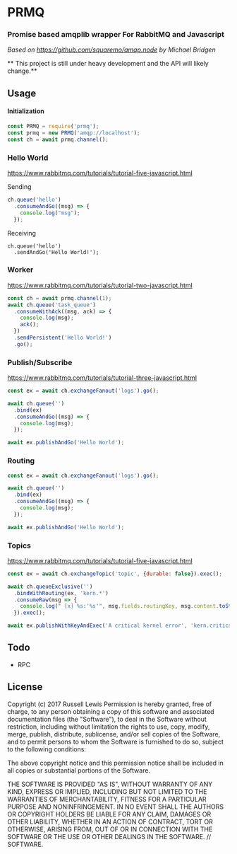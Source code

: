 # PRMQ
### Promise based amqplib wrapper For RabbitMQ and Javascript

 *Based on https://github.com/squaremo/amqp.node by Michael Bridgen*

** This project is still under heavy development and the API will likely change.**

## Usage

#### Initialization
``` Javascript
const PRMQ = require('prmq');
const prmq = new PRMQ('amqp://localhost');
const ch = await prmq.channel();
```

### Hello World
https://www.rabbitmq.com/tutorials/tutorial-five-javascript.html

Sending
``` Javascript
ch.queue('hello')
  .consumeAndGo((msg) => {
    console.log("msg");
  });
```

Receiving
```
ch.queue('hello')
  .sendAndGo('Hello World!');
```

### Worker

https://www.rabbitmq.com/tutorials/tutorial-two-javascript.html

``` Javascript
const ch = await prmq.channel(1);
await ch.queue('task_queue')
  .consumeWithAck((msg, ack) => {
    console.log(msg);
    ack();
  })
  .sendPersistent('Hello World!')
  .go();
```

### Publish/Subscribe

https://www.rabbitmq.com/tutorials/tutorial-three-javascript.html

``` Javascript
const ex = await ch.exchangeFanout('logs').go();

await ch.queue('')
  .bind(ex)
  .consumeAndGo((msg) => {
    console.log(msg);
  });

await ex.publishAndGo('Hello World');

```

### Routing

``` Javascript
const ex = await ch.exchangeFanout('logs').go();

await ch.queue('')
  .bind(ex)
  .consumeAndGo((msg) => {
    console.log(msg);
  });

await ex.publishAndGo('Hello World');

```

### Topics
https://www.rabbitmq.com/tutorials/tutorial-five-javascript.html

``` Javascript
const ex = await ch.exchangeTopic('topic', {durable: false}).exec();

await ch.queueExclusive('')
  .bindWithRouting(ex, 'kern.*')
  .consumeRaw(msg => {
    console.log(" [x] %s:'%s'", msg.fields.routingKey, msg.content.toString());
  }).exec();

await ex.publishWithKeyAndExec('A critical kernel error', 'kern.critical');

```

## Todo
* RPC

## License

Copyright (c) 2017 Russell Lewis
Permission is hereby granted, free of charge, to any person obtaining a copy
of this software and associated documentation files (the "Software"), to deal
in the Software without restriction, including without limitation the rights
to use, copy, modify, merge, publish, distribute, sublicense, and/or sell
copies of the Software, and to permit persons to whom the Software is
furnished to do so, subject to the following conditions:

 The above copyright notice and this permission notice shall be included in all
copies or substantial portions of the Software.


THE SOFTWARE IS PROVIDED "AS IS", WITHOUT WARRANTY OF ANY KIND, EXPRESS OR
IMPLIED, INCLUDING BUT NOT LIMITED TO THE WARRANTIES OF MERCHANTABILITY,
FITNESS FOR A PARTICULAR PURPOSE AND NONINFRINGEMENT. IN NO EVENT SHALL THE
AUTHORS OR COPYRIGHT HOLDERS BE LIABLE FOR ANY CLAIM, DAMAGES OR OTHER
LIABILITY, WHETHER IN AN ACTION OF CONTRACT, TORT OR OTHERWISE, ARISING FROM,
OUT OF OR IN CONNECTION WITH THE SOFTWARE OR THE USE OR OTHER DEALINGS IN THE
SOFTWARE.
// SOFTWARE.
